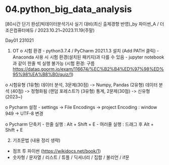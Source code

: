 # 04.python_big_data_analysis
[80시간 단기 완성]빅데이터분석기사 실기 대비(최신 출제경향 반영)_by 파이썬_A / 더조은컴퓨터에듀 / 2023.10.21~2023.11.19(주말)

Day01 231021
  01. OT 
   o 시험 환경
    - python3.7.4 / PyCharm 2021.1.3 설치 (Add PATH 클릭)
    - Anaconda 사용 시 시험 환경(설치된 패키지)과 다를 수 있음
    - jupyter notebook과 같이 한줄 씩 실행 불가능 (시험 환경: 구름 https://dataq.goorm.io/exam/116674/%EC%B2%B4%ED%97%98%ED%95%98%EA%B8%B0/quiz/1)
  
   o 시험유형
     (1유형) 데이터 분석, 3문제(30점) -> Numpy, Pandas
     (2유형) 데이터 분석 (40점) -> 정형화됨 (랜덤 포레스트?)
     (3유형) 통계, 2문제(30점) -> 신유형(2023~)
  
   o Pycharm 설정
    - settings -> File Encodings -> project Encoding : window 949 -> UTF-8 변경
  
   o Pycharm 단축키
    - 한줄 실행 : Alt + Shift + E
    - 여러줄 실행 : 드래그 후 Alt + Shift + E
      
  02. 기초문법 (내용 정리 생략)
   - 점프 투 파이썬 (https://wikidocs.net/book/1)
   - 숫자형 / 문자열 / 리스트 / 튜플 / 딕셔너리 / 집합 / 불리언 / if문 

 
